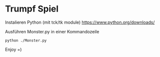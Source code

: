 # Trumpf Spiel

Instalieren Python (mit tck/tk module)
	https://www.python.org/downloads/

Ausführen Monster.py in einer Kommandozeile

`python ./Monster.py`

Enjoy =)
